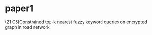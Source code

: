 # paper1
 
(21 CS)Constrained top-k nearest fuzzy keyword queries on encrypted graph in road network
